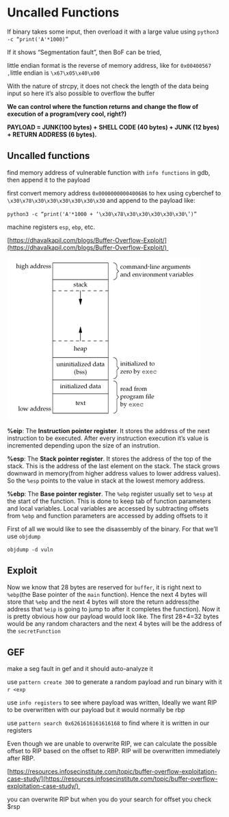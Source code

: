 # Uncalled Functions
If binary takes some input, then overload it with a large value using `python3 -c “print('A'*1000)”`

If it shows “Segmentation fault”, then BoF can be tried,

little endian format is the reverse of memory address, like for `0x00400567 ,`little endian is `\x67\x05\x40\x00`

With the nature of strcpy, it does not check the length of the data being input so here it’s also possible to overflow the buffer

**We can control where the function returns and change the flow of execution of a program(very cool, right?)**

**PAYLOAD = JUNK(100 bytes) + SHELL CODE (40 bytes) + JUNK (12 byes) + RETURN ADDRESS (6 bytes).**

Uncalled functions
------------------

find memory address of vulnerable function with `info functions` in gdb, then append it to the payload

first convert memory address `0x0000000000400686` to hex using cyberchef to `\x30\x78\x30\x30\x30\x30\x30\x30` and append to the payload like:

`python3 -c “print('A'*1000 + ‘\x30\x78\x30\x30\x30\x30\x30\’)”`

machine registers `esp`, `ebp`, etc.

[https://dhavalkapil.com/blogs/Buffer-Overflow-Exploit/](https://dhavalkapil.com/blogs/Buffer-Overflow-Exploit/) 

![](Uncalled%20Functions/image.png)

**%eip**: The **Instruction pointer register**. It stores the address of the next instruction to be executed. After every instruction execution it’s value is incremented depending upon the size of an instrution.

**%esp**: The **Stack pointer register**. It stores the address of the top of the stack. This is the address of the last element on the stack. The stack grows downward in memory(from higher address values to lower address values). So the `%esp` points to the value in stack at the lowest memory address.

**%ebp**: The **Base pointer register**. The `%ebp` register usually set to `%esp` at the start of the function. This is done to keep tab of function parameters and local variables. Local variables are accessed by subtracting offsets from `%ebp` and function parameters are accessed by adding offsets to it

First of all we would like to see the disassembly of the binary. For that we’ll use `objdump`

```text-plain
objdump -d vuln
```

Exploit
-------

Now we know that 28 bytes are reserved for `buffer`, it is right next to `%ebp`(the Base pointer of the `main` function). Hence the next 4 bytes will store that `%ebp` and the next 4 bytes will store the return address(the address that `%eip` is going to jump to after it completes the function). Now it is pretty obvious how our payload would look like. The first 28+4=32 bytes would be any random characters and the next 4 bytes will be the address of the `secretFunction`

GEF
---

make a seg fault in gef and it should auto-analyze it

use `pattern create 300` to generate a random payload and run binary with it `r <exp`

use `info registers` to see where payload was written, Ideally we want RIP to be overwritten with our payload but it would normally be rbp

use `pattern search 0x6261616161616168` to find where it is written in our registers

Even though we are unable to overwrite RIP, we can calculate the possible offset to RIP based on the offset to RBP. RIP will be overwritten immediately after RBP.

[https://resources.infosecinstitute.com/topic/buffer-overflow-exploitation-case-study/](https://resources.infosecinstitute.com/topic/buffer-overflow-exploitation-case-study/) 

you can overwrite RIP but when you do your search for offset you check $rsp